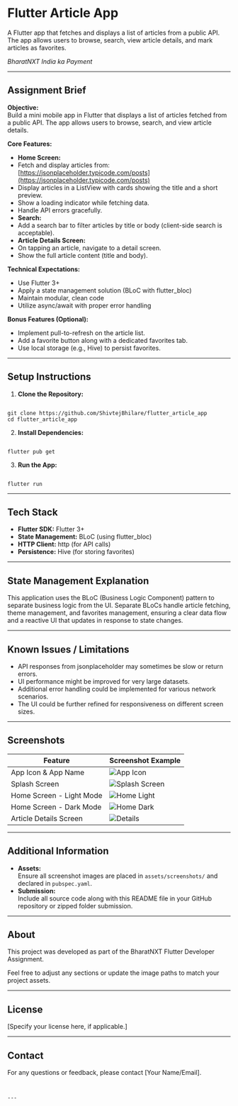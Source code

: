 # Flutter Article App

A Flutter app that fetches and displays a list of articles from a public API. The app allows users to browse, search, view article details, and mark articles as favorites.

*BharatNXT India ka Payment*

---

## Assignment Brief

**Objective:**  
Build a mini mobile app in Flutter that displays a list of articles fetched from a public API. The app allows users to browse, search, and view article details.

**Core Features:**

- **Home Screen:**
- Fetch and display articles from: [https://jsonplaceholder.typicode.com/posts](https://jsonplaceholder.typicode.com/posts)
- Display articles in a ListView with cards showing the title and a short preview.
- Show a loading indicator while fetching data.
- Handle API errors gracefully.
- **Search:**
- Add a search bar to filter articles by title or body (client-side search is acceptable).
- **Article Details Screen:**
- On tapping an article, navigate to a detail screen.
- Show the full article content (title and body).

**Technical Expectations:**

- Use Flutter 3+
- Apply a state management solution (BLoC with flutter_bloc)
- Maintain modular, clean code
- Utilize async/await with proper error handling

**Bonus Features (Optional):**

- Implement pull-to-refresh on the article list.
- Add a favorite button along with a dedicated favorites tab.
- Use local storage (e.g., Hive) to persist favorites.

---

## Setup Instructions

1. **Clone the Repository:**

```

git clone https://github.com/ShivtejBhilare/flutter_article_app
cd flutter_article_app

```

2. **Install Dependencies:**

```

flutter pub get

```

3. **Run the App:**

```

flutter run

```

---

## Tech Stack

- **Flutter SDK:** Flutter 3+
- **State Management:** BLoC (using flutter_bloc)
- **HTTP Client:** http (for API calls)
- **Persistence:** Hive (for storing favorites)

---

## State Management Explanation

This application uses the BLoC (Business Logic Component) pattern to separate business logic from the UI. Separate BLoCs handle article fetching, theme management, and favorites management, ensuring a clear data flow and a reactive UI that updates in response to state changes.

---

## Known Issues / Limitations

- API responses from jsonplaceholder may sometimes be slow or return errors.
- UI performance might be improved for very large datasets.
- Additional error handling could be implemented for various network scenarios.
- The UI could be further refined for responsiveness on different screen sizes.

---

## Screenshots

| Feature                  | Screenshot Example                                 |
|--------------------------|---------------------------------------------------|
| App Icon & App Name      | ![App Icon](assets/screenshots/app_icon.png)      |
| Splash Screen            | ![Splash Screen](assets/screenshots/splash.jpg)   |
| Home Screen - Light Mode | ![Home Light](assets/screenshots/home_light.jpg)  |
| Home Screen - Dark Mode  | ![Home Dark](assets/screenshots/home_dark.jpg)    |
| Article Details Screen   | ![Details](assets/screenshots/article_details.jpg)|

---

## Additional Information

- **Assets:**  
Ensure all screenshot images are placed in `assets/screenshots/` and declared in `pubspec.yaml`.
- **Submission:**  
Include all source code along with this README file in your GitHub repository or zipped folder submission.

---

## About

This project was developed as part of the BharatNXT Flutter Developer Assignment.

Feel free to adjust any sections or update the image paths to match your project assets.

---

## License

[Specify your license here, if applicable.]

---

## Contact

For any questions or feedback, please contact [Your Name/Email].
```


---